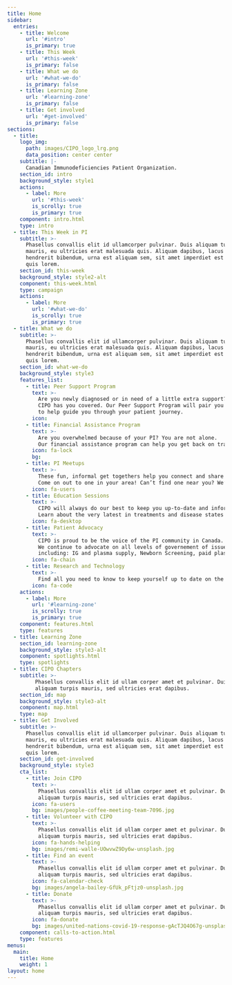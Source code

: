 ```yaml
---
title: Home
sidebar:
  entries:
    - title: Welcome
      url: '#intro'
      is_primary: true
    - title: This Week
      url: '#this-week'
      is_primary: false
    - title: What we do
      url: '#what-we-do'
      is_primary: false
    - title: Learning Zone
      url: '#learning-zone'
      is_primary: false
    - title: Get involved
      url: '#get-involved'
      is_primary: false
sections:
  - title:
    logo_img:
      path: images/CIPO_logo_lrg.png 
      data_position: center center
    subtitle: |-
      Canadian Immunodeficiencies Patient Organization.  
    section_id: intro
    background_style: style1
    actions:
      - label: More
        url: '#this-week'
        is_scrolly: true
        is_primary: true
    component: intro.html
    type: intro
  - title: This Week in PI
    subtitle: >-
      Phasellus convallis elit id ullamcorper pulvinar. Duis aliquam turpis
      mauris, eu ultricies erat malesuada quis. Aliquam dapibus, lacus eget
      hendrerit bibendum, urna est aliquam sem, sit amet imperdiet est velit
      quis lorem.
    section_id: this-week
    background_style: style2-alt
    component: this-week.html
    type: campaign
    actions:
      - label: More
        url: '#what-we-do'
        is_scrolly: true
        is_primary: true
  - title: What we do
    subtitle: >-
      Phasellus convallis elit id ullamcorper pulvinar. Duis aliquam turpis
      mauris, eu ultricies erat malesuada quis. Aliquam dapibus, lacus eget
      hendrerit bibendum, urna est aliquam sem, sit amet imperdiet est velit
      quis lorem.
    section_id: what-we-do
    background_style: style3
    features_list:
      - title: Peer Support Program
        text: >-
          Are you newly diagnosed or in need of a little extra support? 
          CIPO has you covered. Our Peer Support Program will pair you with a specially trained coach, 
          to help guide you through your patient journey.
        icon: 
      - title: Financial Assistance Program
        text: >-
          Are you overwhelmed because of your PI? You are not alone. 
          Our financial assistance program can help you get back on track. 
        icon: fa-lock
        bg: 
      - title: PI Meetups
        text: >-
          These fun, informal get togethers help you connect and share with others who understand exactly what you are experiencing. 
          Come on out to one in your area! Can’t find one near you? We’ll give you everything you need to get you started.
        icon: fa-users 
      - title: Education Sessions
        text: >-
          CIPO will always do our best to keep you up-to-date and informed. 
          Learn about the very latest in treatments and disease states regarding PI.
        icon: fa-desktop
      - title: Patient Advocacy
        text: >-
          CIPO is proud to be the voice of the PI community in Canada. 
          We continue to advocate on all levels of governement of issues relating to the PI, 
          including: IG and plasma supply, Newborn Screening, paid plasma, Emergency Medicine, Comprehensive Care, and more.
        icon: fa-chain
      - title: Research and Technology
        text: >-
          Find all you need to know to keep yourself up to date on the latest in research and technology in PI treatment and IG. 
        icon: fa-code
    actions:
      - label: More
        url: '#learning-zone'
        is_scrolly: true
        is_primary: true
    component: features.html
    type: features
  - title: Learning Zone
    section_id: learning-zone
    background_style: style3-alt
    component: spotlights.html
    type: spotlights
  - title: CIPO Chapters
    subtitle: >-
         Phasellus convallis elit id ullam corper amet et pulvinar. Duis
         aliquam turpis mauris, sed ultricies erat dapibus.
    section_id: map
    background_style: style3-alt
    component: map.html
    type: map
  - title: Get Involved
    subtitle: >-
      Phasellus convallis elit id ullamcorper pulvinar. Duis aliquam turpis
      mauris, eu ultricies erat malesuada quis. Aliquam dapibus, lacus eget
      hendrerit bibendum, urna est aliquam sem, sit amet imperdiet est velit
      quis lorem.
    section_id: get-involved
    background_style: style3
    cta_list:
      - title: Join CIPO
        text: >-
          Phasellus convallis elit id ullam corper amet et pulvinar. Duis
          aliquam turpis mauris, sed ultricies erat dapibus.
        icon: fa-users
        bg: images/people-coffee-meeting-team-7096.jpg
      - title: Volunteer with CIPO
        text: >-
          Phasellus convallis elit id ullam corper amet et pulvinar. Duis
          aliquam turpis mauris, sed ultricies erat dapibus.
        icon: fa-hands-helping
        bg: images/remi-walle-UOwvwZ9Dy6w-unsplash.jpg
      - title: Find an event
        text: >-
          Phasellus convallis elit id ullam corper amet et pulvinar. Duis
          aliquam turpis mauris, sed ultricies erat dapibus.
        icon: fa-calendar-check
        bg: images/angela-bailey-GfUk_pFtjz0-unsplash.jpg
      - title: Donate
        text: >-
          Phasellus convallis elit id ullam corper amet et pulvinar. Duis
          aliquam turpis mauris, sed ultricies erat dapibus.
        icon: fa-donate
        bg: images/united-nations-covid-19-response-gAcTJQ4O67g-unsplash.gif
    component: calls-to-action.html
    type: features
menus:
  main:
    title: Home
    weight: 1
layout: home
---
```

